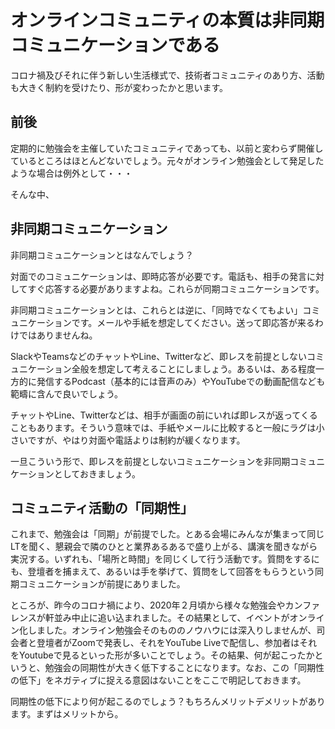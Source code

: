 # オンラインコミュニティの本質は非同期コミュニケーションである

コロナ禍及びそれに伴う新しい生活様式で、技術者コミュニティのあり方、活動も大きく制約を受けたり、形が変わったかと思います。

## 前後
定期的に勉強会を主催していたコミュニティであっても、以前と変わらず開催しているところはほとんどないでしょう。元々がオンライン勉強会として発足したような場合は例外として・・・

そんな中、

## 非同期コミュニケーション
非同期コミュニケーションとはなんでしょう？

対面でのコミュニケーションは、即時応答が必要です。電話も、相手の発言に対してすぐ応答する必要がありますよね。これらが同期コミュニケーションです。

非同期コミュニケーションとは、これらとは逆に、「同時でなくてもよい」コミュニケーションです。メールや手紙を想定してください。送って即応答が来るわけではありませんね。

SlackやTeamsなどのチャットやLine、Twitterなど、即レスを前提としないコミュニケーション全般を想定して考えることにしましょう。あるいは、ある程度一方的に発信するPodcast（基本的には音声のみ）やYouTubeでの動画配信なども範疇に含んで良いでしょう。

チャットやLine、Twitterなどは、相手が画面の前にいれば即レスが返ってくることもあります。そういう意味では、手紙やメールに比較すると一般にラグは小さいですが、やはり対面や電話よりは制約が緩くなります。

一旦こういう形で、即レスを前提としないコミュニケーションを非同期コミュニケーションとしておきましょう。

## コミュニティ活動の「同期性」
これまで、勉強会は「同期」が前提でした。とある会場にみんなが集まって同じLTを聞く、懇親会で隣のひとと業界あるあるで盛り上がる、講演を聞きながら実況する。いずれも、「場所と時間」を同じくして行う活動です。質問をするにも、登壇者を捕まえて、あるいは手を挙げて、質問をして回答をもらうという同期コミュニケーションが前提にありました。

ところが、昨今のコロナ禍により、2020年２月頃から様々な勉強会やカンファレンスが軒並み中止に追い込まれました。その結果として、イベントがオンライン化しました。オンライン勉強会そのもののノウハウには深入りしませんが、司会者と登壇者がZoomで発表し、それをYouTube Liveで配信し、参加者はそれをYoutubeで見るといった形が多いことでしょう。その結果、何が起こったかというと、勉強会の同期性が大きく低下することになります。なお、この「同期性の低下」をネガティブに捉える意図はないことをここで明記しておきます。

同期性の低下により何が起こるのでしょう？もちろんメリットデメリットがあります。まずはメリットから。